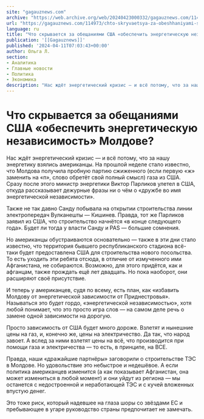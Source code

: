 ```yaml
---
site: "gagauznews.com"
archive: "https://web.archive.org/web/20240423000332/gagauznews.com/114973/chto-skryvaetsya-za-obeshhaniyami-ssha-obespechit-energeticheskuyu-nezavisimost-moldove.html"
url: "https://gagauznews.com/114973/chto-skryvaetsya-za-obeshhaniyami-ssha-obespechit-energeticheskuyu-nezavisimost-moldove.html"
language: ru
title: "Что скрывается за обещаниями США «обеспечить энергетическую независимость» Молдове?"
publication: '[[Gagauznews]]'
published: '2024-04-11T07:03:43+00:00'
author: Ольга Л.
section:
- Аналитика
- Главные новости
- Политика
- Экономика
description: "Нас ждёт энергетический кризис — и всё потому, что за нашу энергетику взялись американцы. На прошлой неделе стало известно, что Молдова получила пробную партию сжиженного (если первую «ж» заменить на «п», слово обретёт свой полный смысл) газа из США. Сразу после этого министр энергетики Виктор Парликов улетел в США, откуда рассказывает дежурные фразы ни о чём о «дружбе во имя энергетической независимости». Также не так давно Санду побывала на открытии строительства линии электропередач Вулканешты — Кишинев. Правда, тот же Парликов заявил из США, что строительство начнётся «в конце следующего года». Будет ли тогда у власти Санду и PAS — большие […]"
---
```


# Что скрывается за обещаниями США «обеспечить энергетическую независимость» Молдове?

Нас ждёт энергетический кризис — и всё потому, что за нашу энергетику взялись американцы. На прошлой неделе стало известно, что Молдова получила пробную партию сжиженного (если первую «ж» заменить на «п», слово обретёт свой полный смысл) газа из США. Сразу после этого министр энергетики Виктор Парликов улетел в США, откуда рассказывает дежурные фразы ни о чём о «дружбе во имя энергетической независимости».

Также не так давно Санду побывала на открытии строительства линии электропередач Вулканешты — Кишинев. Правда, тот же Парликов заявил из США, что строительство начнётся «в конце следующего года». Будет ли тогда у власти Санду и PAS — большие сомнения.

Но американцы обустраиваются основательно — также в эти дни стало известно, что территория бывшего республиканского стадиона всё-таки будет предоставлена США для строительства нового посольства. То есть уходить эти ребята отсюда, в отличие от измученного ими Афганистана, не собираются. Возможно, для этого придётся, как и афганцам, также прождать ещё лет двадцать. Но пока наоборот, они расширяют своё присутствие.

И теперь у американцев, судя по всему, есть план, как «избавить Молдову от энергетической зависимости от Приднестровья». Называться это будет гордо, «энергетической независимостью», хотя любой понимает, что это просто игра слов — на самом деле речь о замене одной зависимости на дорогую.

Просто зависимость от США будет много дороже. Взлетят и нынешние цены на газ, и, конечно же, цены на электричество. Да так, что народ завоет. А вслед за ними взлетят цены на всё, что производится при помощи газа и электричества — то есть, в принципе, на ВСЕ.

Правда, наши «дражайшие партнёры» заговорили о строительстве ТЭС в Молдове. Но удовольствие это небыстрое и недешёвое. А если политика американцев изменится (а как показывает Афганистан, она может измениться в любой момент) и они уйдут из региона — мы останется с недостроенной и неработающей ТЭС и с кучей вложенных впустую денег.

Это тоже риск, который надевшее на глаза шоры со звёздами ЕС и пребывающее в угаре руководство страны предпочитает не замечать.